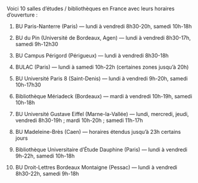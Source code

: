 Voici 10 salles d’études / bibliothèques en France avec leurs horaires d’ouverture :

1. BU Paris-Nanterre (Paris) — lundi à vendredi 8h30-20h, samedi 10h-18h

2. BU du Pin (Université de Bordeaux, Agen) — lundi à vendredi 8h30-17h, samedi 9h-12h30

3. BU Campus Périgord (Périgueux) — lundi à vendredi 8h30-18h

4. BULAC (Paris) — lundi à samedi 10h-22h (certaines zones jusqu’à 20h)

5. BU Université Paris 8 (Saint-Denis) — lundi à vendredi 9h-20h, samedi 10h-17h30

6. Bibliothèque Mériadeck (Bordeaux) — mardi à vendredi 10h-19h, samedi 10h-18h

7. BU Université Gustave Eiffel (Marne-la-Vallée) — lundi, mercredi, jeudi, vendredi 8h30-19h ; mardi 10h-20h ; samedi 11h-17h
8. BU Madeleine-Brès (Caen) — horaires étendus jusqu’à 23h certains jours

9. Bibliothèque Universitaire d’Étude Dauphine (Paris) — lundi à vendredi 9h-22h, samedi 10h-18h

10. BU Droit-Lettres Bordeaux Montaigne (Pessac) — lundi à vendredi 8h30-22h, samedi 9h-18h

